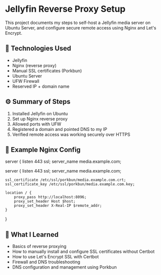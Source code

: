 # Jellyfin Reverse Proxy Setup

This project documents my steps to self-host a Jellyfin media server on Ubuntu Server, and configure secure remote access using Nginx and Let's Encrypt.

## 🔧 Technologies Used
- Jellyfin
- Nginx (reverse proxy)
- Manual SSL certificates (Porkbun)
- Ubuntu Server
- UFW Firewall
- Reserved IP + domain name

## ⚙️ Summary of Steps
1. Installed Jellyfin on Ubuntu
2. Set up Nginx reverse proxy
3. Allowed ports with UFW
4. Registered a domain and pointed DNS to my IP
6. Verified remote access was working securely over HTTPS

## 🔐 Example Nginx Config

server {
listen 443 ssl;
server_name media.example.com;

server {
    listen 443 ssl;
    server_name media.example.com;

    ssl_certificate /etc/ssl/porkbun/media.example.com.crt;
    ssl_certificate_key /etc/ssl/porkbun/media.example.com.key;

    location / {
        proxy_pass http://localhost:8096;
        proxy_set_header Host $host;
        proxy_set_header X-Real-IP $remote_addr;
    }
}

## 🧠 What I Learned
- Basics of reverse proxying
- How to manually install and configure SSL certificates without Certbot
- How to use Let's Encrypt SSL with Certbot
- Firewall and DNS troubleshooting
- DNS configuration and management using Porkbun

